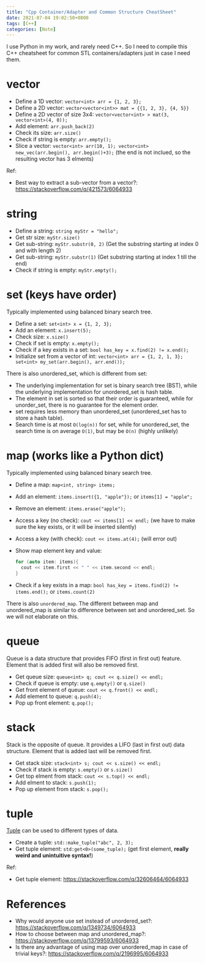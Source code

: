 ```yaml
---
title: "Cpp Container/Adapter and Common Structure CheatSheet"
date: 2021-07-04 19:02:50+0800
tags: [C++]
categories: [Note]
---
```


I use Python in my work, and rarely need C++. So I need to compile this C++
cheatsheet for common STL containers/adapters just in case I need them.

<!--more-->

# vector

+ Define a 1D vector: `vector<int> arr = {1, 2, 3};`
+ Define a 2D vector:  `vector<vector<int>> mat = {{1, 2, 3}, {4, 5}}`
+ Define a 2D vector of size 3x4: `vector<vector<int> > mat(3, vector<int>(4, 0));`
+ Add element: `arr.push_back(2)`
+ Check its size: `arr.size()`
+ Check if string is empty: `arr.empty();`
+ Slice a vector: `vector<int> arr(10, 1); vector<int> new_vec(arr.begin(), arr.begin()+3);` (the end is not inclued, so the resulting vector has 3 elments)

Ref:

+ Best way to extract a sub-vector from a vector?: https://stackoverflow.com/q/421573/6064933

# string

+ Define a string: `string myStr = "hello";`
+ Get str size: `myStr.size()`
+ Get sub-string: `myStr.substr(0, 2)` (Get the substring starting at index 0 and with length 2)
+ Get sub-string: `myStr.substr(1)` (Get substring starting at index 1 till the end)
+ Check if string is empty: `myStr.empty();`

# set (keys have order)

Typically implemented using balanced binary search tree.

+ Define a set: `set<int> x = {1, 2, 3};`
+ Add an element: `x.insert(5);`
+ Check size: `x.size()`
+ Check if set is empty: `x.empty();`
+ Check if a key exists in a set: `bool has_key = x.find(2) != x.end();`
+ Initialize set from a vector of int: `vector<int> arr = {1, 2, 1, 3}; set<int> my_set(arr.begin(), arr.end());`

There is also unordered_set, which is different from set:

+ The underlying implementation for set is binary search tree (BST), while the underlying implementation for unordered_set is hash table.
+ The element in set is sorted so that their order is guaranteed, while for unorder_set, there is no guarantee for the element order.
+ set requires less memory than unordered_set (unordered_set has to store a hash table).
+ Search time is at most `O(log(n))` for set, while for unordered_set, the search time is on average `O(1)`, but may be `O(n)` (highly unlikely)

# map (works like a Python dict)

Typically implemented using balanced binary search tree.

+ Define a map: `map<int, string> items;`
+ Add an element: `items.insert({1, "apple"});` or `items[1] = "apple";`
+ Remove an element: `items.erase("apple");`
+ Access a key (no check): `cout << items[1] << endl;` (we have to make sure the key exists, or it will be inserted silently)
+ Access a key (with check): `cout << items.at(4);` (will error out)
+ Show map element key and value:

  ```cpp
  for (auto item: items){
    cout << item.first << " " << item.second << endl;
  }
  ```

+ Check if a key exists in a map: `bool has_key = items.find(2) != items.end();` or `items.count(2)`

There is also `unordered_map`. The different between map and unordered_map is
similar to difference between set and unordered_set. So we will not elaborate
on this.

# queue

Queue is a data structure that provides FIFO (first in first out) feature.
Element that is added first will also be removed first.

+ Get queue size: `queue<int> q; cout << q.size() << endl;`
+ Check if queue is empty: use `q.empty()` or `q.size()`
+ Get front element of queue: `cout << q.front() << endl;`
+ Add element to queue: `q.push(4);`
+ Pop up front element: `q.pop();`

# stack

Stack is the opposite of queue. It provides a LIFO (last in first out) data
structure. Element that is added last will be removed first.

+ Get stack size: `stack<int> s; cout << s.size() << endl;`
+ Check if stack is empty: `s.empty()` or `s.size()`
+ Get top elment from stack: `cout << s.top() << endl;`
+ Add elment to stack: `s.push(1);`
+ Pop up element from stack: `s.pop();`

# tuple

[Tuple](https://en.cppreference.com/w/cpp/utility/tuple) can be used to different types of data.

+ Create a tuple: `std::make_tuple("abc", 2, 3);`
+ Get tuple element: `std:get<0>(some_tuple);` (get first element, **really weird and unintuitive syntax!**)

Ref:

+ Get tuple element: https://stackoverflow.com/q/32606464/6064933

# References

+ Why would anyone use set instead of unordered_set?: https://stackoverflow.com/q/1349734/6064933
+ How to choose between map and unordered_map?: https://stackoverflow.com/q/13799593/6064933
+ Is there any advantage of using map over unordered_map in case of trivial keys?: https://stackoverflow.com/q/2196995/6064933
